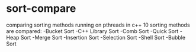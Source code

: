 # sort-compare
comparing sorting methods running on pthreads in c++
10 sorting methods are compared:
-Bucket Sort 
-C++ Library Sort
-Comb Sort
-Quick Sort
-Heap Sort 
-Merge Sort 
-Insertion Sort 
-Selection Sort
-Shell Sort 
-Bubble Sort
